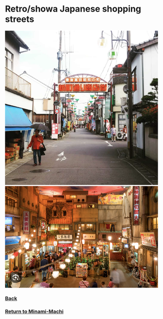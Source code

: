 # Retro/showa Japanese shopping streets
![retro street](retro-street.png)
![showa street](showa-street.png)

### [Back]()
### [Return to Minami-Machi]()
